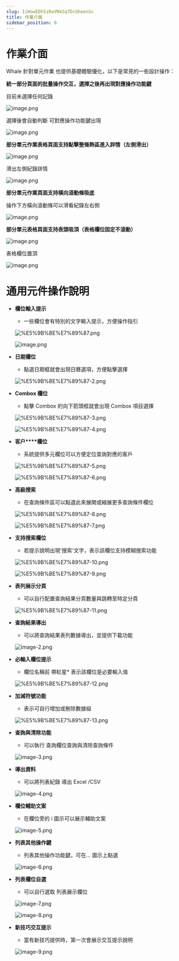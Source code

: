 ```yaml
---
slug: IiHowEDhSiRwVNkSqfDcUheenSc
title: 作業介面
sidebar_position: 0
---
```



# 作業介面


Whale 針對單元作業 也提供基礎體驗優化，以下是常見的一些設計操作：


**統一部分頁面的批量操作交互，選擇之後再出現對應操作功能鍵**


目前未選擇任何記錄


![image.png](/assets/32b40f4dcb8fd62c4134ea82c996e883.png)


選擇後會自動判斷 可對應操作功能鍵出現


![image.png](/assets/77d4e1922320531f0887d0b27a2be650.png)


**部分單元作業表格頁面支持點擊整條熱區進入詳情（左側滑出）**


![image.png](/assets/e665b0f2128ae9d141eb26016bb07c3b.png)


滑出左側紀錄詳情


![image.png](/assets/fccbf2a8479614a40b61ed5892bf426c.png)


**部分單元作業頁面支持橫向滾動條吸底**


操作下方橫向滾動條可以滑看紀錄左右側


![image.png](/assets/54c8e1f88deb5b000e392d86e19d78ba.png)


**部分單元表格頁面支持表頭吸頂（表格欄位固定不滾動）**


![image.png](/assets/59afd54b4414d00f73fc1aa6b889044f.png)


表格欄位置頂


![image.png](/assets/6cd52dd92fb728e1430b9663cab0a917.png)


# 通用元件操作說明

- **欄位輸入提示**
    - 一些欄位會有特別的文字輸入提示，方便操作指引

    ![%E5%9B%BE%E7%89%87.png](/assets/702724cb549cace567fbc9eb67f845e9.png)


    ![image.png](/assets/a0aa1182d62d83349e6548c884469194.png)

- **日期欄位**
    - 點選日期框就會出現日曆選項，方便點擊選擇

    ![%E5%9B%BE%E7%89%87-2.png](/assets/c291966affad6ae09925dbf15ad7c26f.png)

- **Combox 欄位**
    - 點擊 Combox 的向下箭頭框就會出現 Combox 項目選擇

    ![%E5%9B%BE%E7%89%87-3.png](/assets/0259c66c010ec2885342cccc609b7319.png)


    ![%E5%9B%BE%E7%89%87-4.png](/assets/98de308a6ba7d5a651fd72c4d0655ccc.png)

- **客户****欄位**
    - 系統提供多元欄位可以方便定位查詢對應的客戶

    ![%E5%9B%BE%E7%89%87-5.png](/assets/665794c3f585330873614ad532d3f2e0.png)


    ![%E5%9B%BE%E7%89%87-6.png](/assets/ab3fa53009c003fc764c731709f810a7.png)

- **高級搜索**
    - 在查詢條件區可以點選此來展開或縮展更多查詢條件欄位

    ![%E5%9B%BE%E7%89%87-8.png](/assets/3977b08dedaa664ba94794f309cccbcd.png)


    ![%E5%9B%BE%E7%89%87-7.png](/assets/1703c5f07960c5401172f44c8e614bad.png)

- **支持搜索欄位**
    - 若提示說明出現'搜索'文字，表示該欄位支持模糊搜索功能

    ![%E5%9B%BE%E7%89%87-10.png](/assets/68ca2886cf0288d7c2198e81a264f9fb.png)


    ![%E5%9B%BE%E7%89%87-9.png](/assets/ce6ef98d477c242057723dd06dd3efeb.png)

- **表列展示分頁**
    - 可以自行配置查詢結果分頁數量與跳轉至特定分頁

    ![%E5%9B%BE%E7%89%87-11.png](/assets/2c4d88bb9a5cddacc4663f815f978878.png)

- **查詢結果導出**
    - 可以將查詢結果表列數據導出，並提供下載功能

    ![image-2.png](/assets/91bec37102a16f4fd223e8be29186265.png)

- **必輸入欄位提示**
    - 欄位名稱前 帶紅星* 表示該欄位是必要輸入值

    ![%E5%9B%BE%E7%89%87-12.png](/assets/f7dceb400f77e2f8034b310adf42d70b.png)

- **加減符號功能**
    - 表示可自行增加或刪除數據組

    ![%E5%9B%BE%E7%89%87-13.png](/assets/4701350ad3ca12ac0d04a3f6a892f5fb.png)

- **查詢與清除功能**
    - 可以執行 查詢欄位查詢與清除查詢條件

    ![image-3.png](/assets/4e3f9410729c9dc622b0ee9016ed1305.png)

- **導出資料**
    - 可以將列表紀錄 導出 Excel /CSV

    ![image-4.png](/assets/35f49e104b1f793d39eaf6c06c10efae.png)

- **欄位輔助文案**
    - 在欄位旁的 i 圖示可以展示輔助文案

    ![image-5.png](/assets/e739236b6c4f17aa68c35b7c92e1942e.png)

- **列表其他操作鍵**
    - 列表其他操作功能鍵，可在... 圖示上點選

    ![image-6.png](/assets/f7fcc2ab2c2a2ac754fccdb4b131b106.png)

- **列表欄位自選**
    - 可以自行選取 列表展示欄位

    ![image-7.png](/assets/d45464903e6e8a35a94a139da125e071.png)


    ![image-8.png](/assets/ccd5011771bcd6b61e39a5cfcebcb445.png)

- **新技巧交互提示**
    - 當有新技巧提供時，第一次會展示交互提示說明

    ![image-9.png](/assets/60e4b3a034ba951f8482aee9976dd07d.png)

